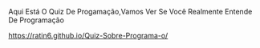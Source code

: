 Aqui Está O Quiz De Progamação,Vamos Ver Se Você Realmente Entende De Programação

https://ratin6.github.io/Quiz-Sobre-Programa-o/
